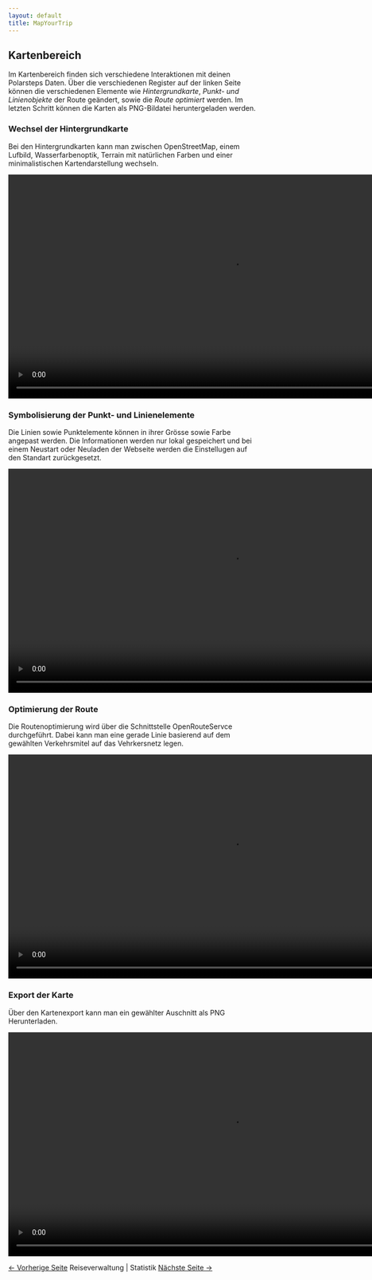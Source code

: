 ```yaml
---
layout: default
title: MapYourTrip
---
```


## Kartenbereich 

Im Kartenbereich finden sich verschiedene Interaktionen mit deinen Polarsteps Daten. Über die verschiedenen Register auf der linken Seite können die verschiedenen Elemente wie _Hintergrundkarte_, _Punkt- und Linienobjekte_ der Route geändert, sowie die _Route optimiert_ werden. Im letzten Schritt können die Karten als PNG-Bildatei heruntergeladen werden.

### Wechsel der Hintergrundkarte
Bei den Hintergrundkarten kann man zwischen OpenStreetMap, einem Lufbild, Wasserfarbenoptik, Terrain mit natürlichen Farben und einer minimalistischen Kartendarstellung wechseln.

<video width="900"   controls>
  <source src="videos/MapPage_Wechsel_Karte.mp4" type="video/mp4">
</video>

### Symbolisierung der Punkt- und Linienelemente
Die Linien sowie Punktelemente können in ihrer Grösse sowie Farbe angepast werden. Die Informationen werden nur lokal gespeichert und bei einem Neustart oder Neuladen der Webseite werden die Einstellugen auf den Standart zurückgesetzt.

<video width="900"   controls>
  <source src="videos/MapPage_Symbolisierung.mp4" type="video/mp4">
</video>

### Optimierung der Route
Die Routenoptimierung wird über die Schnittstelle OpenRouteServce durchgeführt. Dabei kann man eine gerade Linie basierend auf dem gewählten Verkehrsmitel auf das Vehrkersnetz legen.

<video width="900"   controls>
  <source src="videos/MapPage_Optimiere_Route.mp4" type="video/mp4">
</video>

### Export der Karte
Über den Kartenexport kann man ein gewählter Auschnitt als PNG Herunterladen.

<video width="900"   controls>
  <source src="videos/MapPage_Export.mp4" type="video/mp4">
</video>

[<- Vorherige Seite](02_HomePage.md) Reiseverwaltung | Statistik [Nächste Seite ->](04_StatPage.md)
